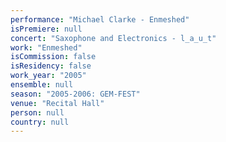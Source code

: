 ```yaml
---
performance: "Michael Clarke - Enmeshed"
isPremiere: null
concert: "Saxophone and Electronics - l_a_u_t"
work: "Enmeshed"
isCommission: false
isResidency: false
work_year: "2005"
ensemble: null
season: "2005-2006: GEM-FEST"
venue: "Recital Hall"
person: null
country: null
---
```


